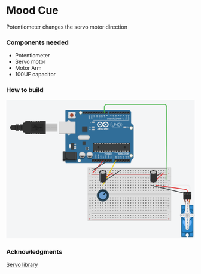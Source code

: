 # Mood Cue 

Potentiometer changes the servo motor direction

### Components needed 
* Potentiometer
* Servo motor
* Motor Arm
* 100UF capacitor

### How to build
![setUp Pic](https://github.com/dominikS007/Arduino/blob/workingBranch/movingServo/img.PNG)

### Acknowledgments
[Servo library](https://www.arduino.cc/en/Reference/Servo)
